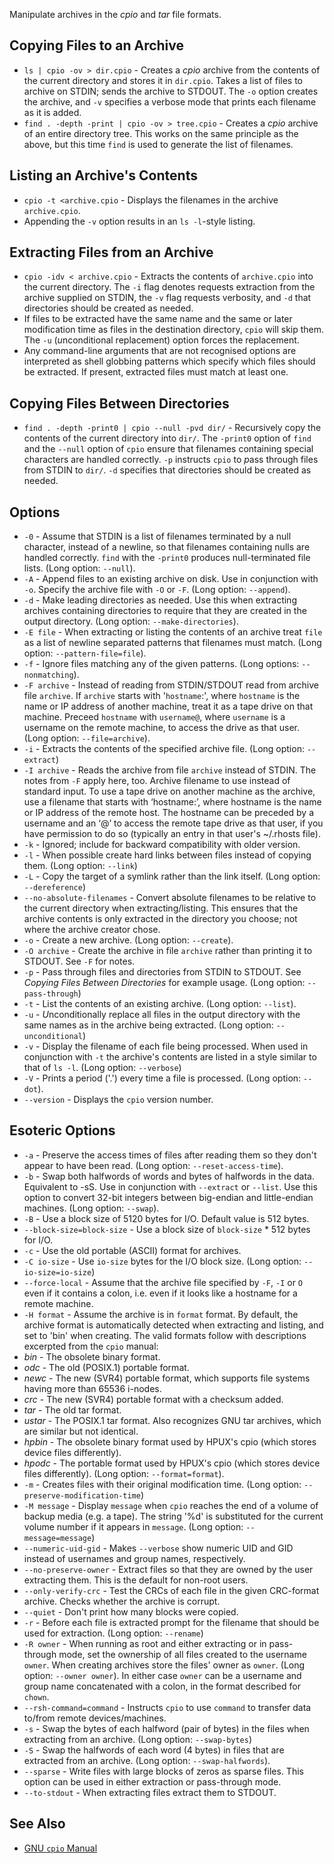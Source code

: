 Manipulate archives in the _cpio_  and _tar_ file formats.

## Copying Files to an Archive

* `ls | cpio -ov > dir.cpio` - Creates a _cpio_ archive from the contents of
the current directory and stores it in `dir.cpio`. Takes a list of files to
archive on STDIN; sends the archive to STDOUT. The `-o` option creates the
archive, and `-v` specifies a verbose mode that prints each filename as it is
added.
* `find . -depth -print | cpio -ov > tree.cpio` - Creates a _cpio_ archive of
an entire directory tree. This works on the same principle as the above, but
this time `find` is used to generate the list of filenames.

## Listing an Archive's Contents

* `cpio -t <archive.cpio` - Displays the filenames in the archive
`archive.cpio`.
 * Appending the `-v` option results in an `ls -l`-style listing.

## Extracting Files from an Archive

* `cpio -idv < archive.cpio` - Extracts the contents of `archive.cpio` into
the current directory. The `-i` flag denotes requests extraction from the
archive supplied on STDIN, the `-v` flag requests verbosity, and `-d` that
directories should be created as needed.
 * If files to be extracted have the same name and the same or later
modification time as files in the destination directory, `cpio` will skip
them. The `-u` (*u*nconditional replacement) option forces the replacement.
 * Any command-line arguments that are not recognised options are interpreted
as shell globbing patterns which specify which files should be extracted. If
present, extracted files must match at least one.

## Copying Files Between Directories

* `find . -depth -print0 | cpio --null -pvd dir/` - Recursively copy the
contents of the current directory into `dir/`. The `-print0` option of `find`
and the `--null` option of `cpio` ensure that filenames containing special
characters are handled correctly. `-p` instructs `cpio` to *p*ass through
files from STDIN to `dir/`. `-d` specifies that directories should be created
as needed.

## Options

* `-0` - Assume that STDIN is a list of filenames terminated by a null character, instead of a newline, so that filenames containing nulls are handled correctly. `find` with the `-print0` produces null-terminated file lists. (Long option: `--null`).
* `-A` - Append files to an existing archive on disk. Use in conjunction with
`-o`. Specify the archive file with `-O` or `-F`. (Long option: `--append`).
* `-d` - Make leading directories as needed. Use this when extracting archives
containing directories to require that they are created in the output
directory. (Long option: `--make-directories`).
* `-E file` - When extracting or listing the contents of an archive treat
`file` as a list of newline separated patterns that filenames must match.
(Long option: `--pattern-file=file`).
* `-f` - Ignore files matching any of the given patterns. (Long options:
`--nonmatching`).
* `-F archive` - Instead of reading from STDIN/STDOUT read from archive file
`archive`. If `archive` starts with '`hostname`:', where `hostname` is the
name or IP address of another machine, treat it as a tape drive on that
machine. Preceed `hostname` with `username@`, where `username` is a username
on the remote machine, to access the drive as that user. (Long option:
`--file=archive`).
* `-i` - Extracts the contents of the specified archive file.  (Long option:
`--extract`) 
* `-I archive` - Reads the archive from file `archive` instead of STDIN. The
notes from `-F` apply here, too.
    Archive filename to use instead of standard input. To use a tape drive on another machine as the archive, use a filename that starts with ‘hostname:’, where hostname is the name or IP address of the remote host. The hostname can be preceded by a username and an ‘@’ to access the remote tape drive as that user, if you have permission to do so (typically an entry in that user's ~/.rhosts file).
* `-k` - Ignored; include for backward compatibility with older version.
* `-l` - When possible create hard links between files instead of copying
them. (Long option: `--link`)
* `-L` - Copy the target of a symlink rather than the link itself. (Long
option: `--dereference`)
* `--no-absolute-filenames` - Convert absolute filenames to be relative to the
current directory when extracting/listing. This ensures that the archive
contents is only extracted in the directory you choose; not where the archive
creator chose.
* `-o` - Create a new archive. (Long option: `--create`).
* `-O archive` - Create the archive in file `archive` rather than printing it
to STDOUT. See `-F` for notes.
* `-p` - Pass through files and directories from STDIN to STDOUT. See _Copying
Files Between Directories_ for example usage. (Long option: `--pass-through`)
* `-t` - List the contents of an existing archive. (Long option: `--list`).
* `-u` - *U*nconditionally replace all files in the output directory with the
same names as in the archive being extracted. (Long option: `--unconditional`)
* `-v` - Display the filename of each file being processed. When used in
conjunction with `-t` the archive's contents are listed in a style similar to
that of `ls -l`. (Long option: `--verbose`)
* `-V` - Prints a period ('.') every time a file is processed. (Long option:
`--dot`).
* `--version` - Displays the `cpio` version number.

## Esoteric Options

* `-a` - Preserve the access times of files after reading them so they don't appear to have been read. (Long option: `--reset-access-time`).
* `-b` - Swap both halfwords of words and bytes of halfwords in the data.
Equivalent to -sS. Use in conjunction with `--extract` or `--list`. Use this option to
convert 32-bit integers between big-endian and little-endian machines. (Long
option: `--swap`).
* `-B` - Use a block size of 5120 bytes for I/O. Default value is 512 bytes.
* `--block-size=block-size` - Use a block size of `block-size` * 512 bytes for
I/O.
* `-c` - Use the old portable (ASCII) format for archives.
* `-C io-size` - Use `io-size` bytes for the I/O block size. (Long option:
`--io-size=io-size`)
* `--force-local` - Assume that the archive file specified by `-F`, `-I` or
`O` even if it contains a colon, i.e. even if it looks like a hostname for a
remote machine.
* `-H format` - Assume the archive is in `format` format. By default, the
archive format is automatically detected when extracting and listing, and set
to 'bin' when creating. The valid formats follow with descriptions excerpted
from the `cpio` manual:
 * _bin_ - The obsolete binary format.
 * _odc_ - The old (POSIX.1) portable format.
 * _newc_ - The new (SVR4) portable format, which supports file systems having more than 65536 i-nodes.
 * _crc_ - The new (SVR4) portable format with a checksum added.
 * _tar_ - The old tar format.
 * _ustar_ - The POSIX.1 tar format. Also recognizes GNU tar archives, which are similar but not identical.
 * _hpbin_ - The obsolete binary format used by HPUX's cpio (which stores device files differently).
 * _hpodc_ - The portable format used by HPUX's cpio (which stores device files differently). 
(Long option: `--format=format`).
* `-m` - Creates files with their original modification time. (Long option: `--preserve-modification-time`)
* `-M message` - Display `message` when `cpio` reaches the end of a volume of
backup media (e.g. a tape). The string '%d' is substituted for the current
volume number if it appears in `message`. (Long option: `--message=message`)
* `--numeric-uid-gid` - Makes `--verbose` show numeric UID and GID instead of
usernames and group names, respectively.
* `--no-preserve-owner` - Extract files so that they are owned by the user
extracting them. This is the default for non-root users.
* `--only-verify-crc` - Test the CRCs of each file in the given CRC-format
archive. Checks whether the archive is corrupt.
* `--quiet` - Don't print how many blocks were copied.
* `-r` - Before each file is extracted prompt for the filename that should be
used for extraction. (Long option: `--rename`)
* `-R owner` - When running as root and either extracting or in pass-through
mode, set the ownership of all files created to the username `owner`. When
creating archives store the files' owner as `owner`. (Long option: `--owner
owner`). In either case `owner` can be a username and group name concatenated
with a colon, in the format described for `chown`.
* `--rsh-command=command` - Instructs `cpio` to use `command` to transfer data
to/from remote devices/machines.
* `-s` -  Swap the bytes of each halfword (pair of bytes) in the files when
extracting from an archive. (Long option: `--swap-bytes`)
* `-S` - Swap the halfwords of each word (4 bytes) in files that are
extracted from an archive. (Long option: `--swap-halfwords`).
* `--sparse` - Write files with large blocks of zeros as sparse files. This
option can be used in either extraction or pass-through mode.
* `--to-stdout` - When extracting files extract them to STDOUT.

## See Also

* [GNU `cpio` Manual](http://www.gnu.org/software/cpio/manual/)
